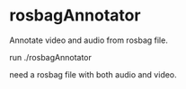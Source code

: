 # rosbagAnnotator

Annotate video and audio from rosbag file.

run ./rosbagAnnotator

need a rosbag file with both audio and video. 
